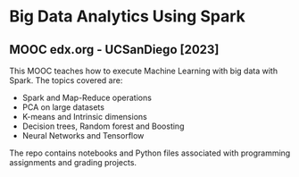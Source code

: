 # Big Data Analytics Using Spark
## MOOC edx.org - UCSanDiego [2023]

This MOOC teaches how to execute Machine Learning with big data with Spark. The topics covered are:
- Spark and Map-Reduce operations
- PCA on large datasets
- K-means and Intrinsic dimensions
- Decision trees, Random forest and Boosting
- Neural Networks and Tensorflow

The repo contains notebooks and Python files associated with programming assignments and grading projects.
